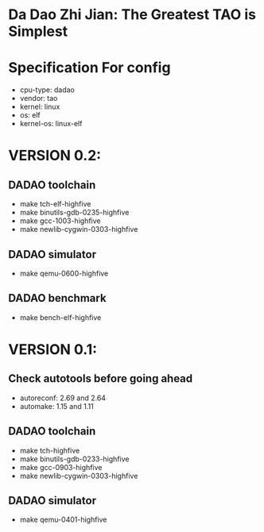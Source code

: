 # Da Dao Zhi Jian: The Greatest TAO is Simplest

# Specification For config
* cpu-type:	dadao
* vendor:	tao
* kernel:	linux
* os:		elf
* kernel-os:	linux-elf


# VERSION 0.2:

## DADAO toolchain
* make tch-elf-highfive
* make binutils-gdb-0235-highfive
* make gcc-1003-highfive
* make newlib-cygwin-0303-highfive

## DADAO simulator
* make qemu-0600-highfive

## DADAO benchmark
* make bench-elf-highfive


# VERSION 0.1:

## Check autotools before going ahead
* autoreconf: 2.69 and 2.64
* automake: 1.15 and 1.11

## DADAO toolchain
* make tch-highfive
* make binutils-gdb-0233-highfive
* make gcc-0903-highfive
* make newlib-cygwin-0303-highfive

## DADAO simulator
* make qemu-0401-highfive
